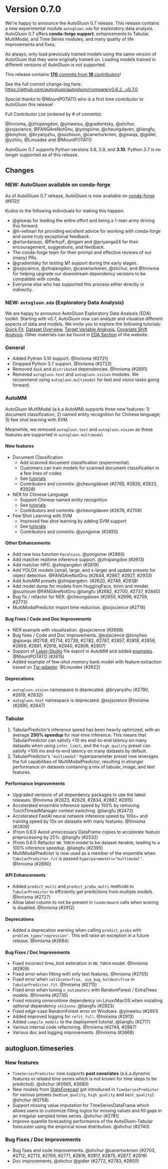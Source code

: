 # Version 0.7.0

We're happy to announce the AutoGluon 0.7 release. This release contains a new experimental module `autogluon.eda` for exploratory
data analysis. AutoGluon 0.7 offers **conda-forge support**, enhancements to Tabular, MultiModal, and Time Series
modules, and many quality of life improvements and fixes.

As always, only load previously trained models using the same version of AutoGluon that they were originally trained on.
Loading models trained in different versions of AutoGluon is not supported.

This release contains [**170** commits from **19** contributors](https://github.com/autogluon/autogluon/graphs/contributors?from=2023-01-10&to=2023-02-16&type=c)!

See the full commit change-log here: https://github.com/autogluon/autogluon/compare/v0.6.2...v0.7.0

Special thanks to @MountPOTATO who is a first time contributor to AutoGluon this release!

Full Contributor List (ordered by # of commits):

@Innixma, @zhiqiangdon, @yinweisu, @gradientsky, @shchur, @sxjscience, @FANGAreNotGnu, @yongxinw, @cheungdaven,
@liangfu, @tonyhoo, @bryanyzhu, @suzhoum, @canerturkmen, @giswqs, @gidler, @yzhliu, @Linuxdex and @MountPOTATO

AutoGluon 0.7 supports Python versions 3.8, 3.9, and **3.10**. Python 3.7 is no longer supported as of this release. 

## Changes

### NEW: AutoGluon available on conda-forge

As of AutoGluon 0.7 release, AutoGluon is now available on [conda-forge](https://anaconda.org/conda-forge/autogluon) (#612)!

Kudos to the following individuals for making this happen:
  * @giswqs for leading the entire effort and being a 1-man army driving this forward.
  * @h-vetinari for providing excellent advice for working with conda-forge and some truly exceptional feedback.
  * @arturdaraujo, @PertuyF, @ngam and @priyanga24 for their encouragement, suggestions, and feedback.
  * The conda-forge team for their prompt and effective reviews of our (many) PRs.
  * @gradientsky for testing M1 support during the early stages.
  * @sxjscience, @zhiqiangdon, @canerturkmen, @shchur, and @Innixma for helping upgrade our downstream dependency versions to be compatible with conda.
  * Everyone else who has supported this process either directly or indirectly.

### NEW: `autogluon.eda` (Exploratory Data Analysis)

We are happy to announce AutoGluon Exploratory Data Analysis (EDA) toolkit. Starting with v0.7, AutoGluon now can analyze and visualize different aspects of data and models. We invite you to explore the following tutorials: [Quick Fit](https://auto.gluon.ai/0.7.0/tutorials/eda/eda-auto-quick-fit.html), [Dataset Overview](https://auto.gluon.ai/stable/tutorials/eda/eda-auto-dataset-overview.html), [Target Variable Analysis](https://auto.gluon.ai/stable/tutorials/eda/eda-auto-target-analysis.html), [Covariate Shift Analysis](https://auto.gluon.ai/stable/tutorials/eda/eda-auto-covariate-shift.html). Other materials can be found in [EDA Section](https://auto.gluon.ai/stable/tutorials/eda/index.html) of the website.

### General

- Added Python 3.10 support. @Innixma (#2721)
- Dropped Python 3.7 support. @Innixma (#2722)
- Removed `dask` and `distributed` dependencies. @Innixma (#2691)
- Removed `autogluon.text` and `autogluon.vision` modules. We recommend using `autogluon.multimodal` for text and vision tasks going forward.

### AutoMM

AutoGluon MultiModal (a.k.a AutoMM) supports three new features: 1) document classification; 2) named entity recognition
for Chinese language; 3) few shot learning with SVM  

Meanwhile, we removed `autogluon.text` and `autogluon.vision` as these features are supported in `autogluon.multimodal`

#### New features

- Document Classification
  - Add scanned document classification (experimental).
  - Customers can train models for scanned document classification in a few lines of codes
  - See [tutorials](https://auto.gluon.ai/stable/tutorials/multimodal/document/document_classification.html)
  - Contributors and commits: @cheungdaven (#2765, #2826, #2833, #2928)
- NER for Chinese Language
  - Support Chinese named entity recognition
  - See [tutorials](https://auto.gluon.ai/stable/tutorials/multimodal/document/document_classification.html)
  - Contributors and commits:  @cheungdaven (#2676, #2709)
- Few Shot Learning with SVM
  - Improved few shot learning by adding SVM support
  - See [tutorials](https://auto.gluon.ai/stable/tutorials/multimodal/advanced_topics/few_shot_learning.html)
  - Contributors and commits: @yongxinw (#2850)

#### Other Enhancements

- Add new loss function `FocalLoss`. @yongxinw (#2860)
- Add matcher realtime inference support. @zhiqiangdon (#2613)
- Add matcher HPO. @zhiqiangdon (#2619)
- Add YOLOX models (small, large, and x-large) and update presets for object detection. @FANGAreNotGnu (#2644, #2867, #2927, #2933)
- Add AutoMM presets @zhiqiangdon. (#2620, #2749, #2839)
- Add model dump for models from HuggingFace, timm and mmdet. @suzhoum @FANGAreNotGnu @liangfu (#2682, #2700, #2737, #2840)
- Bug fix / refactor for NER. @cheungdaven (#2659, #2696, #2759, #2773)
- MultiModalPredictor import time reduction. @sxjscience (#2718)

#### Bug Fixes / Code and Doc Improvements

- NER example with visualization. @sxjscience (#2698)
- Bug fixes / Code and Doc Improvements. @sxjscience @tonyhoo @giswqs (#2708, #2714, #2739, #2782, #2787, #2857, #2818, #2858, #2859, #2891, #2918, #2940, #2906, #2907)
- Support of [Label-Studio](https://labelstud.io/) file export in AutoMM and added [examples](https://github.com/autogluon/autogluon/tree/master/examples/automm/label_studio_export_reader). @MountPOTATO (#2615)
- Added example of few-shot memory bank model with feature extraction based on [Tip-adapter](https://arxiv.org/abs/2111.03930). @Linuxdex (#2822)

#### Deprecations

* `autogluon.vision` namespace is deprecated. @bryanyzhu (#2790, #2819, #2832)
* `autogluon.text` namespace is deprecated. @sxjscience @Innixma (#2695, #2847)

### Tabular

1) TabularPredictor’s inference speed has been heavily optimized, with an average **250% speedup** for real-time inference. This means that TabularPredictor can satisfy <10 ms end-to-end latency on many datasets when using `infer_limit`, and the `high_quality` preset can satisfy <100 ms end-to-end latency on many datasets by default.
2) TabularPredictor’s `"multimodal"` hyperparameter preset now leverages the full capabilities of MultiModalPredictor, resulting in stronger performance on datasets containing a mix of tabular, image, and text features.

#### Performance Improvements

- Upgraded versions of all dependency packages to use the latest releases. @Innixma (#2823, #2829, #2834, #2887, #2915)
- Accelerated ensemble inference speed by 150% by removing TorchThreadManager context switching. @liangfu (#2472)
- Accelerated FastAI neural network inference speed by 100x+ and training speed by 10x on datasets with many features. @Innixma (#2909)
- (From 0.6.1) Avoid unnecessary DataFrame copies to accelerate feature preprocessing by 25%. @liangfu (#2532)
- (From 0.6.1) Refactor `NN_TORCH` model to be dataset iterable, leading to a 100% inference speedup. @liangfu (#2395)
- MultiModalPredictor is now used as a member of the ensemble when `TabularPredictor.fit` is passed `hyperparameters="multimodal"`. @Innixma (#2890)

#### API Enhancements

- Added `predict_multi` and `predict_proba_multi` methods to `TabularPredictor` to efficiently get predictions from multiple models. @Innixma (#2727)
- Allow label column to not be present in `leaderboard` calls when scoring is disabled. @Innixma (#2912)

#### Deprecations

- Added a deprecation warning when calling `predict_proba` with `problem_type="regression"`. This will raise an exception in a future release. @Innixma (#2684)

#### Bug Fixes / Doc Improvements

- Fixed incorrect time_limit estimation in `NN_TORCH` model. @Innixma (#2909)
- Fixed error when fitting with only text features. @Innixma (#2705)
- Fixed error when `calibrate=True, use_bag_holdout=True` in `TabularPredictor.fit`. @Innixma (#2715)
- Fixed error when tuning `n_estimators` with RandomForest / ExtraTrees models. @Innixma (#2735)
- Fixed missing onnxruntime dependency on Linux/MacOS when installing optional dependency `skl2onnx`. @liangfu (#2923)
- Fixed edge-case RandomForest error on Windows. @yinweisu (#2851)
- Added improved logging for `refit_full`. @Innixma (#2913)
- Added `compile_models` to the deployment tutorial. @liangfu (#2717)
- Various internal code refactoring. @Innixma (#2744, #2887)
- Various doc and logging improvements. @Innixma (#2668)

## autogluon.timeseries

### New features

- `TimeSeriesPredictor` now supports **past covariates** (a.k.a.dynamic features or related time series which is not known for time steps to be predicted). @shchur (#2665, #2680)
- New models from [StatsForecast](https://github.com/Nixtla/statsforecast) got introduced in `TimeSeriesPredictor` for various presets (`medium_quality`, `high_quality` and `best_quality`). @shchur (#2758)
- Support missing value imputation for TimeSeriesDataFrame which allows users to customize filling logics for missing values and fill gaps in an irregular sampled times series. @shchur (#2781)
- Improve quantile forecasting performance of the AutoGluon-Tabular forecaster using the empirical noise distribution. @shchur (#2740)

### Bug Fixes / Doc Improvements

- Bug fixes and code improvements. @shchur @canerturkmen (#2703, #2712, #2713, #2769, #2771, #2816, #2817, #2875, #2877, #2919)
- Doc improvements. @shchur @gidler (#2772, #2783, #2800)
